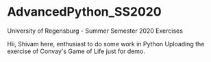 # AdvancedPython_SS2020
University of Regensburg - Summer Semester 2020 Exercises

Hii, Shivam here, enthusiast to do some work in Python
Uploading the exercise of Convay's Game of Life just for demo.
